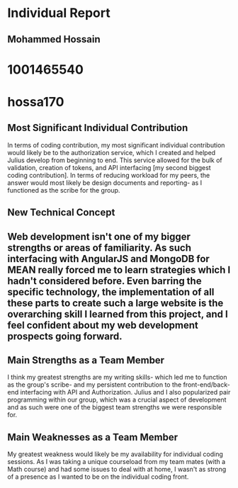 # Individual Report

## Mohammed Hossain
# 1001465540
# hossa170

## Most Significant Individual Contribution

In terms of coding contribution, my most significant individual contribution would likely be to the authorization service, which I created and helped Julius develop from beginning to end. This service allowed for the bulk of validation, creation of tokens, and API interfacing [my second biggest coding contribution].
In terms of reducing workload for my peers, the answer would most likely be design documents and reporting- as I functioned as the scribe for the group.

## New Technical Concept

## Web development isn't one of my bigger strengths or areas of familiarity. As such interfacing with AngularJS and MongoDB for MEAN really forced me to learn strategies which I hadn't considered before. Even barring the specific technology, the implementation of all these parts to create such a large website is the overarching skill I learned from this project, and I feel confident about my web development prospects going forward.

## Main Strengths as a Team Member

I think my greatest strengths are my writing skills- which led me to function as the group's scribe- and my persistent contribution to the front-end/back-end interfacing with API and Authorization. Julius and I also popularized pair programming within our group, which was a crucial aspect of development and as such were one of the biggest team strengths we were responsible for.

## Main Weaknesses as a Team Member

My greatest weakness would likely be my availability for individual coding sessions. As I was taking a unique courseload from my team mates (with a Math course) and had some issues to deal with at home, I wasn't as strong of a presence as I wanted to be on the individual coding front. 
